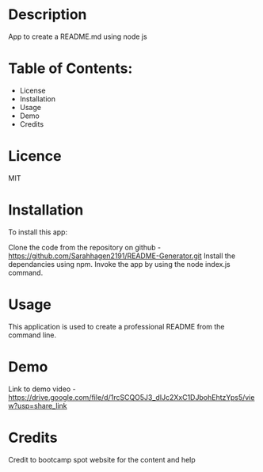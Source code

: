 # Description
App to create a README.md using node js

# Table of Contents:
- License
- Installation
- Usage
- Demo
- Credits

# Licence
MIT

# Installation

To install this app:

Clone the code from the repository on github - https://github.com/Sarahhagen2191/README-Generator.git Install the dependancies using npm. Invoke the app by using the node index.js command.

# Usage 
This application is used to create a professional README from the command line.

# Demo
Link to demo video - https://drive.google.com/file/d/1rcSCQO5J3_dIJc2XxC1DJbohEhtzYps5/view?usp=share_link

# Credits
Credit to bootcamp spot website for the content and help